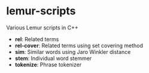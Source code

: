 # lemur-scripts
Various Lemur scripts in C++
- **rel**: Related terms
- **rel-cover**: Related terms using set covering method
- **sim**: Similar words using Jaro Winkler distance
- **stem**: Individual word stemmer
- **tokenize**: Phrase tokenizer
